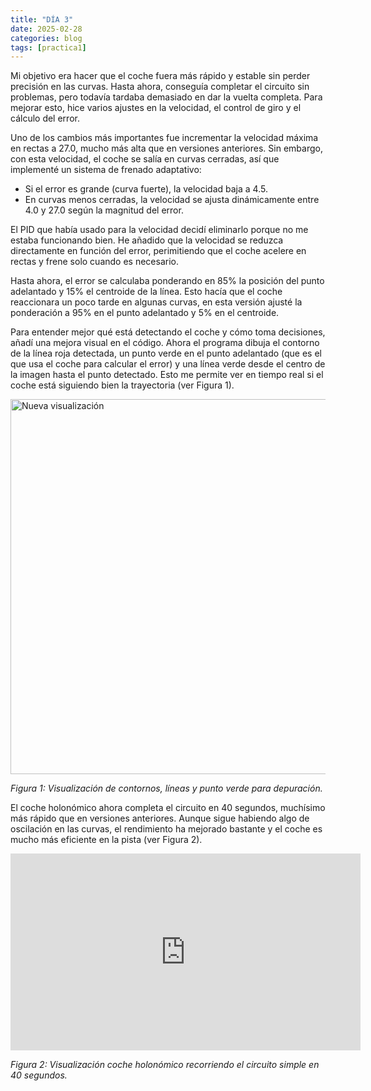 ```yaml
---
title: "DÍA 3"
date: 2025-02-28
categories: blog
tags: [practica1]
---
```


Mi objetivo era hacer que el coche fuera más rápido y estable sin perder precisión en las curvas. Hasta ahora, conseguía completar el circuito sin problemas, pero todavía tardaba demasiado en dar la vuelta completa. Para mejorar esto, hice varios ajustes en la velocidad, el control de giro y el cálculo del error.

Uno de los cambios más importantes fue incrementar la velocidad máxima en rectas a 27.0, mucho más alta que en versiones anteriores. Sin embargo, con esta velocidad, el coche se salía en curvas cerradas, así que implementé un sistema de frenado adaptativo:
- Si el error es grande (curva fuerte), la velocidad baja a 4.5.
- En curvas menos cerradas, la velocidad se ajusta dinámicamente entre 4.0 y 27.0 según la magnitud del error.

El PID que había usado para la velocidad decidí eliminarlo porque no me estaba funcionando bien. He añadido que la velocidad se reduzca directamente en función del error, perimitiendo que el coche acelere en rectas y frene solo cuando es necesario.

Hasta ahora, el error se calculaba ponderando en 85% la posición del punto adelantado y 15% el centroide de la línea. Esto hacía que el coche reaccionara un poco tarde en algunas curvas, en esta versión ajusté la ponderación a 95% en el punto adelantado y 5% en el centroide.

Para entender mejor qué está detectando el coche y cómo toma decisiones, añadí una mejora visual en el código. Ahora el programa dibuja el contorno de la línea roja detectada, un punto verde en el punto adelantado (que es el que usa el coche para calcular el error) y una línea verde desde el centro de la imagen hasta el punto detectado. Esto me permite ver en tiempo real si el coche está siguiendo bien la trayectoria (ver Figura 1).

<img src="{{ '/imagenes/dia3.png' | relative_url }}" alt="Nueva visualización" width="600">
<p><em>Figura 1: Visualización de contornos, líneas y punto verde para depuración.</em></p>

El coche holonómico ahora completa el circuito en 40 segundos, muchísimo más rápido que en versiones anteriores. Aunque sigue habiendo algo de oscilación en las curvas, el rendimiento ha mejorado bastante y el coche es mucho más eficiente en la pista (ver Figura 2).

<iframe width="560" height="315" src="https://www.youtube.com/embed/XcsPPe5625A" frameborder="0" allowfullscreen></iframe>
<p><em>Figura 2: Visualización coche holonómico recorriendo el circuito simple en 40 segundos.</em></p>



